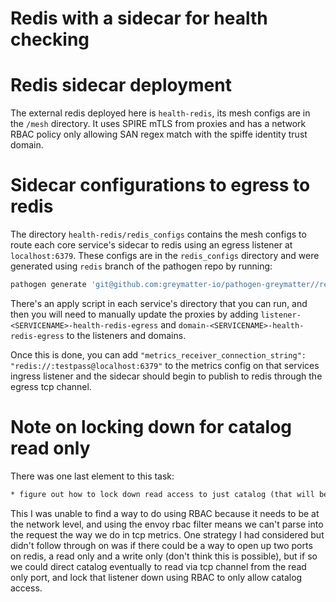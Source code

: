 # Redis with a sidecar for health checking

# Redis sidecar deployment

The external redis deployed here is `health-redis`, its mesh configs are in the `/mesh` directory. It uses SPIRE mTLS from proxies and has a network RBAC policy only allowing SAN regex match with the spiffe identity trust domain.

# Sidecar configurations to egress to redis

The directory `health-redis/redis_configs` contains the mesh configs to route each core service's sidecar to redis using an egress listener at `localhost:6379`. These configs are in the `redis_configs` directory and were generated using `redis` branch of the pathogen repo by running:

```bash
pathogen generate 'git@github.com:greymatter-io/pathogen-greymatter//redis-egress?ref=redis' health-redis/redis_configs/SERVICE-NAME/
```

There's an apply script in each service's directory that you can run, and then you will need to manually update the proxies by adding `listener-<SERVICENAME>-health-redis-egress` and `domain-<SERVICENAME>-health-redis-egress` to the listeners and domains.

Once this is done, you can add `"metrics_receiver_connection_string": "redis://:testpass@localhost:6379"` to the metrics config on that services ingress listener and the sidecar should begin to publish to redis through the egress tcp channel.

# Note on locking down for catalog read only

There was one last element to this task:

```diff
* figure out how to lock down read access to just catalog (that will be the only consumer of these metrics for now)
```

This I was unable to find a way to do using RBAC because it needs to be at the network level, and using the envoy rbac filter means we can't parse into the request the way we do in tcp metrics. One strategy I had considered but didn't follow through on was if there could be a way to open up two ports on redis, a read only and a write only (don't think this is possible), but if so we could direct catalog eventually to read via tcp channel from the read only port, and lock that listener down using RBAC to only allow catalog access.
